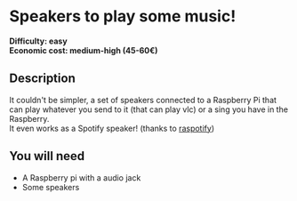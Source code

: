# Speakers to play some music!

**Difficulty: easy**  
**Economic cost: medium-high (45-60€)**

## Description
It couldn't be simpler, a set of speakers connected to a Raspberry Pi that can play whatever you send to it (that can play vlc) or a sing you have in the Raspberry.  
It even works as a Spotify speaker! (thanks to [raspotify](https://github.com/dtcooper/raspotify))

## You will need
- A Raspberry pi with a audio jack
- Some speakers
